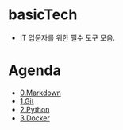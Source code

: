 # basicTech
* IT 입문자를 위한 필수 도구 모음.

# Agenda
* [0.Markdown](./Markdown/)
* [1.Git](./Git/)
* [2.Python](./Python/)
* [3.Docker](./Docker/)
